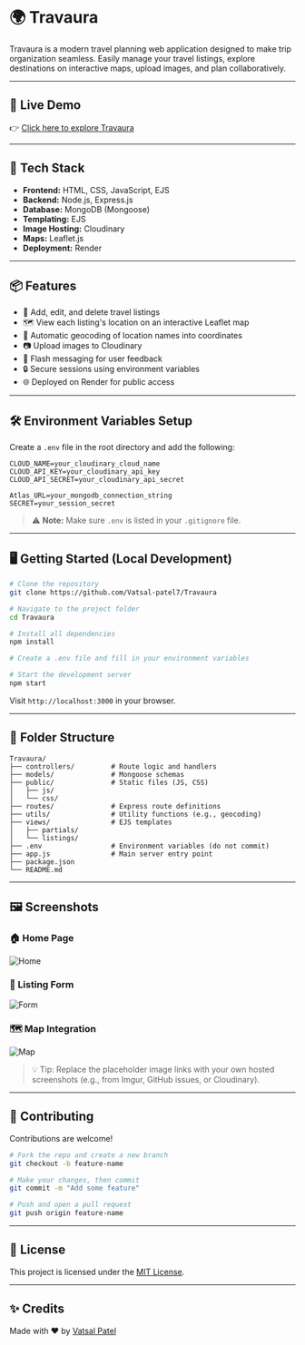 # 🌍 Travaura

Travaura is a modern travel planning web application designed to make trip organization seamless. Easily manage your travel listings, explore destinations on interactive maps, upload images, and plan collaboratively.

---

## 🚀 Live Demo

👉 [Click here to explore Travaura](https://travaura-3pfr.onrender.com)

---

## 🧰 Tech Stack

- **Frontend:** HTML, CSS, JavaScript, EJS
- **Backend:** Node.js, Express.js
- **Database:** MongoDB (Mongoose)
- **Templating:** EJS
- **Image Hosting:** Cloudinary
- **Maps:** Leaflet.js
- **Deployment:** Render

---

## 📦 Features

- 🧭 Add, edit, and delete travel listings
- 🗺️ View each listing's location on an interactive Leaflet map
- 📍 Automatic geocoding of location names into coordinates
- 📷 Upload images to Cloudinary
- 🧾 Flash messaging for user feedback
- 🔒 Secure sessions using environment variables
- 🌐 Deployed on Render for public access

---

## 🛠️ Environment Variables Setup

Create a `.env` file in the root directory and add the following:

```env
CLOUD_NAME=your_cloudinary_cloud_name
CLOUD_API_KEY=your_cloudinary_api_key
CLOUD_API_SECRET=your_cloudinary_api_secret

Atlas_URL=your_mongodb_connection_string
SECRET=your_session_secret
```

> ⚠️ **Note:** Make sure `.env` is listed in your `.gitignore` file.

---

## 🖥️ Getting Started (Local Development)

```bash
# Clone the repository
git clone https://github.com/Vatsal-patel7/Travaura

# Navigate to the project folder
cd Travaura

# Install all dependencies
npm install

# Create a .env file and fill in your environment variables

# Start the development server
npm start
```

Visit `http://localhost:3000` in your browser.

---

## 📁 Folder Structure

```
Travaura/
├── controllers/         # Route logic and handlers
├── models/              # Mongoose schemas
├── public/              # Static files (JS, CSS)
│   ├── js/
│   └── css/
├── routes/              # Express route definitions
├── utils/               # Utility functions (e.g., geocoding)
├── views/               # EJS templates
│   ├── partials/
│   └── listings/
├── .env                 # Environment variables (do not commit)
├── app.js               # Main server entry point
├── package.json
└── README.md
```

---

## 🖼️ Screenshots

### 🏠 Home Page
![Home](https://user-images.githubusercontent.com/your-image-link/homepage.png)

### 📝 Listing Form
![Form](https://user-images.githubusercontent.com/your-image-link/form.png)

### 🗺️ Map Integration
![Map](https://user-images.githubusercontent.com/your-image-link/map.png)

> 💡 Tip: Replace the placeholder image links with your own hosted screenshots (e.g., from Imgur, GitHub issues, or Cloudinary).

---

## 🤝 Contributing

Contributions are welcome!

```bash
# Fork the repo and create a new branch
git checkout -b feature-name

# Make your changes, then commit
git commit -m "Add some feature"

# Push and open a pull request
git push origin feature-name
```

---

## 📃 License

This project is licensed under the [MIT License](https://opensource.org/licenses/MIT).

---

## ✨ Credits

Made with ❤️ by [Vatsal Patel](https://github.com/Vatsal-patel7)
